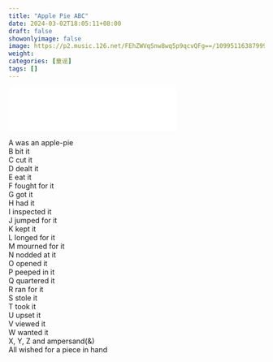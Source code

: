 ```yaml
---
title: "Apple Pie ABC"
date: 2024-03-02T18:05:11+08:00
draft: false
showonlyimage: false
image: https://p2.music.126.net/FEhZWVqSnw8wq5p9qcvQFg==/109951163879993389.jpg?imageView&thumbnail=360y360&quality=75&tostatic=0
weight: 
categories: [童谣]
tags: []
---
```


<iframe frameborder="no" border="0" marginwidth="0" marginheight="0" width=330 height=86 src="//music.163.com/outchain/player?type=2&id=1347524956&auto=1&height=66"></iframe>

A was an apple-pie  
B bit it  
C cut it  
D dealt it  
E eat it  
F fought for it  
G got it  
H had it  
I inspected it  
J jumped for it  
K kept it  
L longed for it  
M mourned for it  
N nodded at it  
O opened it  
P peeped in it  
Q quartered it  
R ran for it  
S stole it  
T took it  
U upset it  
V viewed it  
W wanted it  
X, Y, Z and ampersand(&)  
All wished for a piece in hand  